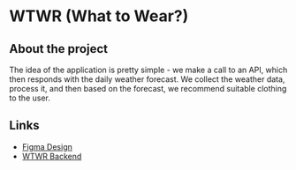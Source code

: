 # WTWR (What to Wear?)

## About the project

The idea of the application is pretty simple - we make a call to an API, which
then responds with the daily weather forecast. We collect the weather data,
process it, and then based on the forecast, we recommend suitable clothing to
the user.

## Links

- [Figma Design](https://www.figma.com/file/DTojSwldenF9UPKQZd6RRb/Sprint-10%3A-WTWR)
- [WTWR Backend](https://github.com/donnyjb06/se_project_express)
